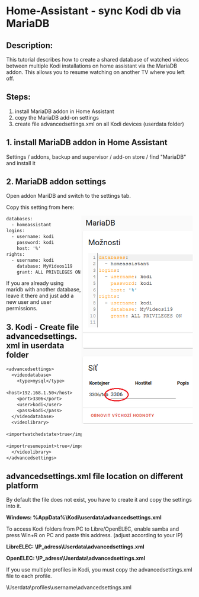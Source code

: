 # Home-Assistant - sync Kodi db via MariaDB

## Description:

This tutorial describes how to create a shared database of watched videos between multiple Kodi installations on home assistant via the MariaDB addon.
This allows you to resume watching on another TV where you left off.

## Steps:
1. install MariaDB addon in Home Assistant
2. copy the MariaDB add-on settings
3. create file advancedsettings.xml on all Kodi devices (userdata folder)

## 1. install MariaDB addon in Home Assistant

Settings / addons, backup and supervisor / add-on store / find "MariaDB" and install it

## 2. MariaDB addon settings

Open addon MariDB and switch to the settings tab.

Copy this setting from here:

<img align="right" src="https://github.com/peca2345/Home-Assistant---sync-Kodi-db-via-mariadb/blob/main/IMG/mariadb_settings.png?raw=true">

```
databases:
  - homeassistant
logins:
  - username: kodi
    password: kodi
    host: '%'
rights:
  - username: kodi
    database: MyVideos119
    grant: ALL PRIVILEGES ON
```

If you are already using maridb with another database, leave it there and just add a new user and user permissions.

## 3. Kodi - Create file advancedsettings.xml in userdata folder

```
<advancedsettings>
  <videodatabase>
    <type>mysql</type>
    <host>192.168.1.50</host>
    <port>3306</port>
    <user>kodi</user>
    <pass>kodi</pass>
  </videodatabase> 
  <videolibrary>
    <importwatchedstate>true</importwatchedstate>
    <importresumepoint>true</importresumepoint>
  </videolibrary>
</advancedsettings>
```

## advancedsettings.xml file location on different platform

By default the file does not exist, you have to create it and copy the settings into it.

**Windows: %AppData%\Kodi\userdata\advancedsettings.xml**

To access Kodi folders from PC to Libre/OpenELEC, enable samba and press Win+R on PC and paste this address. (adjust according to your IP)

**LibreELEC: \\IP_adress\Userdata\advancedsettings.xml**

**OpenELEC: \\IP_adress\\Userdata\advancedsettings.xml**

If you use multiple profiles in Kodi, you must copy the advancedsettings.xml file to each profile.

\Userdata\profiles\username\advancedsettings.xml

